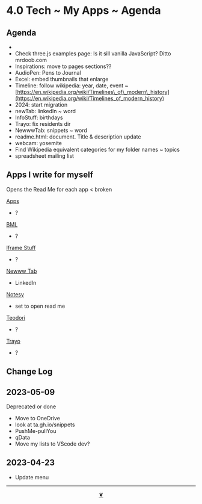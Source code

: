 # 4.0 Tech ~ My Apps ~ Agenda

## Agenda

*   
* Check three.js examples page: Is it sill vanilla JavaScript? Ditto mrdoob.com
* Inspirations: move to pages sections??
* AudioPen: Pens to Journal
* Excel: embed thumbnails that enlarge
* Timeline: follow wikipedia: year, date, event ~ [https://en.wikipedia.org/wiki/Timelines\_of\_modern\_history](https://en.wikipedia.org/wiki/Timelines_of_modern_history)
* 2024: start migration
* newTab: linkedIn ~ word
* InfoStuff: birthdays
* Trayo: fix residents dir
* NewwwTab: snippets ~ word
* readme.html: document. Title & description update
* webcam: yosemite
* Find Wikipedia equivalent categories for my folder names ~ topics
* spreadsheet mailing list

## Apps I write for myself

Opens the Read Me for each app < broken

<a href="" onclick="parent.location.hash=&quot;https://api.github.com/repos/theo-armour/2023-qdata/contents/apps/apps/README.md&quot;">Apps</a>

* ?

<a href="" onclick="parent.location.hash=&quot;https://api.github.com/repos/theo-armour/2023-qdata/contents/apps/bml/README.md&quot;">BML</a>

* ?

<a href="" onclick="parent.location.hash=&quot;https://api.github.com/repos/theo-armour/2023-qdata/contents/apps/iframe-stuff/README.md&quot;">Iframe Stuff</a>

* ?

<a href="" onclick="parent.location.hash=&quot;https://api.github.com/repos/theo-armour/2023-qdata/contents/apps/newww-tab/README.md&quot;">Newww Tab</a>

* LinkedIn

<a href="" onclick="parent.location.hash=&quot;https://api.github.com/repos/theo-armour/2023-qdata/contents/apps/notesy/README.md&quot;">Notesy</a>

* set to open read me

<a href="" onclick="parent.location.hash=&quot;https://api.github.com/repos/theo-armour/2023-qdata/contents/apps/teodori/README.md&quot;">Teodori</a>

* ?

<a href="" onclick="parent.location.hash=&quot;https://api.github.com/repos/theo-armour/2023-qdata/contents/apps/trayo/README.md&quot;">Trayo</a>

* ?

## Change Log

## 2023-05-09

Deprecated or done

* Move to OneDrive
* look at ta.gh.io/snippets
* PushMe-pullYou
* qData
* Move my lists to VScode dev?

## 2023-04-23

* Update menu

***

<center title="Hello! Click me to go up to the top"><a class="aDingbat" href="javascript:window.main.scrollTo(0,0);">❦</a></center>